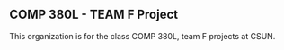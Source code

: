 ## COMP 380L - TEAM F Project

This organization is for the class COMP 380L, team F projects at CSUN.

